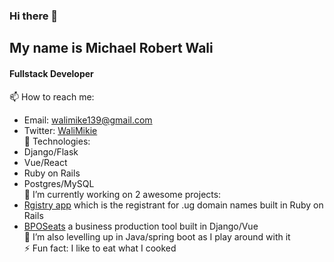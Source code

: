 ### Hi there 👋
## My name is Michael Robert Wali 
#### Fullstack Developer<br>
📫 How to reach me:
  - Email: walimike139@gmail.com
  - Twitter: [WaliMikie](https://twitter.com/WaliMikie)<br>
💬 Technologies:
  - Django/Flask
  - Vue/React
  - Ruby on Rails
  - Postgres/MySQL<br>
🔭 I’m currently working on 2 awesome projects:
   - [Rgistry app](https://registry.co.ug/) which is the registrant for .ug domain names built in Ruby on Rails
   - [BPOSeats](https://bposeats.com/) a business production tool built in Django/Vue<br>
🌱 I’m also levelling up in Java/spring boot as I play around with it<br>
⚡ Fun fact: I like to eat what I cooked

